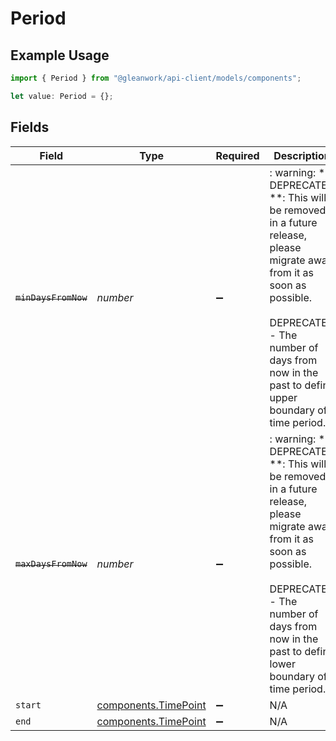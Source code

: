 # Period

## Example Usage

```typescript
import { Period } from "@gleanwork/api-client/models/components";

let value: Period = {};
```

## Fields

| Field                                                                                                                                                                                                                  | Type                                                                                                                                                                                                                   | Required                                                                                                                                                                                                               | Description                                                                                                                                                                                                            |
| ---------------------------------------------------------------------------------------------------------------------------------------------------------------------------------------------------------------------- | ---------------------------------------------------------------------------------------------------------------------------------------------------------------------------------------------------------------------- | ---------------------------------------------------------------------------------------------------------------------------------------------------------------------------------------------------------------------- | ---------------------------------------------------------------------------------------------------------------------------------------------------------------------------------------------------------------------- |
| ~~`minDaysFromNow`~~                                                                                                                                                                                                   | *number*                                                                                                                                                                                                               | :heavy_minus_sign:                                                                                                                                                                                                     | : warning: ** DEPRECATED **: This will be removed in a future release, please migrate away from it as soon as possible.<br/><br/>DEPRECATED - The number of days from now in the past to define upper boundary of time period. |
| ~~`maxDaysFromNow`~~                                                                                                                                                                                                   | *number*                                                                                                                                                                                                               | :heavy_minus_sign:                                                                                                                                                                                                     | : warning: ** DEPRECATED **: This will be removed in a future release, please migrate away from it as soon as possible.<br/><br/>DEPRECATED - The number of days from now in the past to define lower boundary of time period. |
| `start`                                                                                                                                                                                                                | [components.TimePoint](../../models/components/timepoint.md)                                                                                                                                                           | :heavy_minus_sign:                                                                                                                                                                                                     | N/A                                                                                                                                                                                                                    |
| `end`                                                                                                                                                                                                                  | [components.TimePoint](../../models/components/timepoint.md)                                                                                                                                                           | :heavy_minus_sign:                                                                                                                                                                                                     | N/A                                                                                                                                                                                                                    |